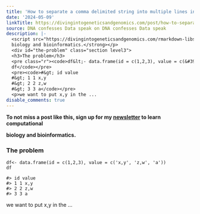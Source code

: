 ```yaml
---
title: 'How to separate a comma delimited string into multiple lines in R and python '
date: '2024-05-09'
linkTitle: https://divingintogeneticsandgenomics.com/post/how-to-separate-a-comma-delimited-string-into-multiple-lines-in-r-and-python/
source: DNA confesses Data speak on DNA confesses Data speak
description: |-
  <script src="https://divingintogeneticsandgenomics.com/rmarkdown-libs/header-attrs/header-attrs.js"></script> <p><strong>To not miss a post like this, sign up for my <a href="https://divingintogeneticsandgenomics.ck.page/profile">newsletter</a> to learn computational
  biology and bioinformatics.</strong></p>
  <div id="the-problem" class="section level3">
  <h3>The problem</h3>
  <pre class="r"><code>df&lt;- data.frame(id = c(1,2,3), value = c(&#39;x,y&#39;, &#39;z,w&#39;, &#39;a&#39;))
  df</code></pre>
  <pre><code>#&gt; id value
  #&gt; 1 1 x,y
  #&gt; 2 2 z,w
  #&gt; 3 3 a</code></pre>
  <p>we want to put x,y in the ...
disable_comments: true
---
```

<script src="https://divingintogeneticsandgenomics.com/rmarkdown-libs/header-attrs/header-attrs.js"></script> <p><strong>To not miss a post like this, sign up for my <a href="https://divingintogeneticsandgenomics.ck.page/profile">newsletter</a> to learn computational
biology and bioinformatics.</strong></p>
<div id="the-problem" class="section level3">
<h3>The problem</h3>
<pre class="r"><code>df&lt;- data.frame(id = c(1,2,3), value = c(&#39;x,y&#39;, &#39;z,w&#39;, &#39;a&#39;))
df</code></pre>
<pre><code>#&gt; id value
#&gt; 1 1 x,y
#&gt; 2 2 z,w
#&gt; 3 3 a</code></pre>
<p>we want to put x,y in the ...